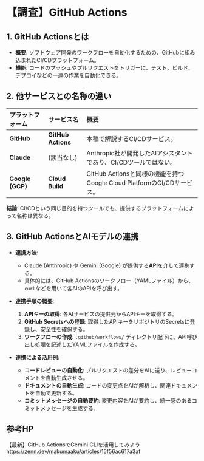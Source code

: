 # 【調査】GitHub Actions

## 1. GitHub Actionsとは

- **概要**: ソフトウェア開発のワークフローを自動化するための、GitHubに組み込まれたCI/CDプラットフォーム。
- **機能**: コードのプッシュやプルリクエストをトリガーに、テスト、ビルド、デプロイなどの一連の作業を自動化できる。

## 2. 他サービスとの名称の違い

| プラットフォーム | サービス名 | 概要 |
| :--- | :--- | :--- |
| **GitHub** | **GitHub Actions** | 本稿で解説するCI/CDサービス。 |
| **Claude** | (該当なし) | Anthropic社が開発したAIアシスタントであり、CI/CDツールではない。 |
| **Google (GCP)** | **Cloud Build** | GitHub Actionsと同様の機能を持つGoogle Cloud PlatformのCI/CDサービス。 |

**結論**: CI/CDという同じ目的を持つツールでも、提供するプラットフォームによって名称は異なる。

## 3. GitHub ActionsとAIモデルの連携

- **連携方法**:
    - Claude (Anthropic) や Gemini (Google) が提供する**API**を介して連携する。
    - 具体的には、GitHub Actionsのワークフロー（YAMLファイル）から、`curl`などを用いて各AIのAPIを呼び出す。

- **連携手順の概要**:
    1.  **APIキーの取得**: 各AIサービスの提供元からAPIキーを取得する。
    2.  **GitHub Secretsへの登録**: 取得したAPIキーをリポジトリのSecretsに登録し、安全性を確保する。
    3.  **ワークフローの作成**: `.github/workflows/` ディレクトリ配下に、API呼び出し処理を記述したYAMLファイルを作成する。

- **連携による活用例**:
    - **コードレビューの自動化**: プルリクエストの差分をAIに送り、レビューコメントを自動生成させる。
    - **ドキュメントの自動生成**: コードの変更点をAIが解析し、関連ドキュメントを自動で更新する。
    - **コミットメッセージの自動要約**: 変更内容をAIが要約し、統一感のあるコミットメッセージを生成する。

## 参考HP
【最新】GitHub ActionsでGemini CLIを活用してみよう
 https://zenn.dev/makumaaku/articles/15f56ac617a3af
 
